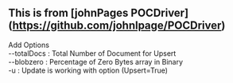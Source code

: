 
**This is from [johnPages POCDriver]** (https://github.com/johnlpage/POCDriver) 
-------------------------------------------------------------------------------

Add Options </br>
--totalDocs : Total Number of Document for Upsert</br>
--blobzero  : Percentage of Zero Bytes array in Binary</br> 
-u : Update is working with option (Upsert=True)</br>


